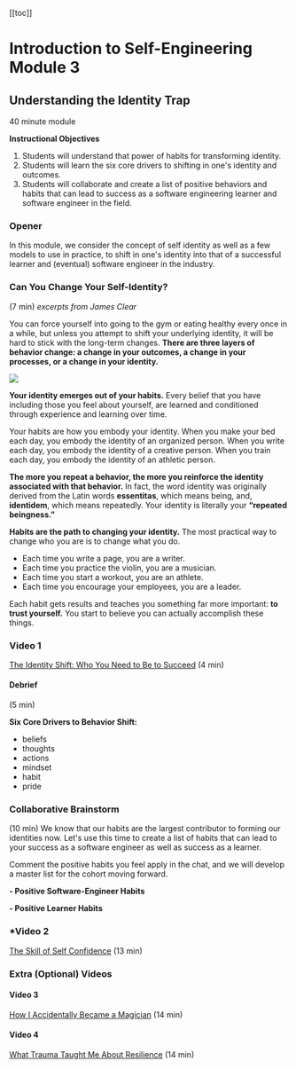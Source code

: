 [[toc]]

# Introduction to Self-Engineering Module 3
##  Understanding the Identity Trap 
40 minute module

**Instructional Objectives**
1. Students will understand that power of habits for transforming identity. 
2. Students will learn the six core drivers to shifting in one's identity and outcomes.
3. Students will collaborate and create a list of positive behaviors and habits that can lead to success as a software engineering learner and software engineer in the field.

### Opener 
In this module, we consider the concept of self identity as well as a few models to use in practice, to shift in one's identity into that of a successful learner and (eventual) software engineer in the industry. 

### Can You Change Your Self-Identity?
(7 min)
_excerpts from James Clear_

You can force yourself into going to the gym or eating healthy every once in a while, but unless you attempt to shift your underlying identity, it will be hard to stick with the long-term changes. **There are three layers of behavior change: a change in your outcomes, a change in your processes, or a change in your identity.**

<img src="https://i.imgur.com/GwbDR5K.png" width="" height="">

**Your identity emerges out of your habits.** Every belief that you have including those you feel about yourself, are learned and conditioned through experience and learning over time.

Your habits are how you embody your identity. When you make your bed each day, you embody the identity of an organized person. When you write each day, you embody the identity of a creative person. When you train each day, you embody the identity of an athletic person.

**The more you repeat a behavior, the more you reinforce the identity associated with that behavior.** In fact, the word identity was originally derived from the Latin words **essentitas**, which means being, and, **identidem**, which means repeatedly. Your identity is literally your **“repeated beingness.”**

**Habits are the path to changing your identity.** The most practical way to change who you are is to change what you do.

- Each time you write a page, you are a writer.
- Each time you practice the violin, you are a musician.
- Each time you start a workout, you are an athlete.
- Each time you encourage your employees, you are a leader.

Each habit gets results and teaches you something far more important: **to trust yourself.** You start to believe you can actually accomplish these things. 

### Video 1
[The Identity Shift: Who You Need to Be to Succeed](https://youtu.be/UABd8cg5oI0) (4 min)

#### Debrief
(5 min)

**Six Core Drivers to Behavior Shift:**
- beliefs 
- thoughts 
- actions 
- mindset
- habit
- pride

### Collaborative Brainstorm
(10 min)
We know that our habits are the largest contributor to forming our identities now. Let's use this time to create a list of habits that can lead to your success as a software engineer as well as success as a learner.

Comment the positive habits you feel apply in the chat, and we will develop a master list for the cohort moving forward.

**- Positive Software-Engineer Habits**
 
**- Positive Learner Habits**


### *Video 2
[The Skill of Self Confidence](https://www.youtube.com/watch?v=w-HYZv6HzAs) (13 min)

### Extra (Optional) Videos
#### Video 3
[How I Accidentally Became a Magician](https://youtu.be/jfICRoAdvG8) (14 min)

#### Video 4
[What Trauma Taught Me About Resilience](https://www.youtube.com/watch?v=3qELiw_1Ddg) (14 min)